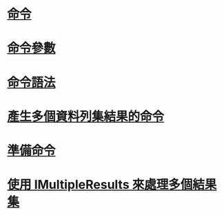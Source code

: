# [命令](commands.md)
# [命令參數](command-parameters.md)
# [命令語法](command-syntax.md)
# [產生多個資料列集結果的命令](commands-generating-multiple-rowset-results.md)
# [準備命令](preparing-commands.md)
# [使用 IMultipleResults 來處理多個結果集](using-imultipleresults-to-process-multiple-result-sets.md)
